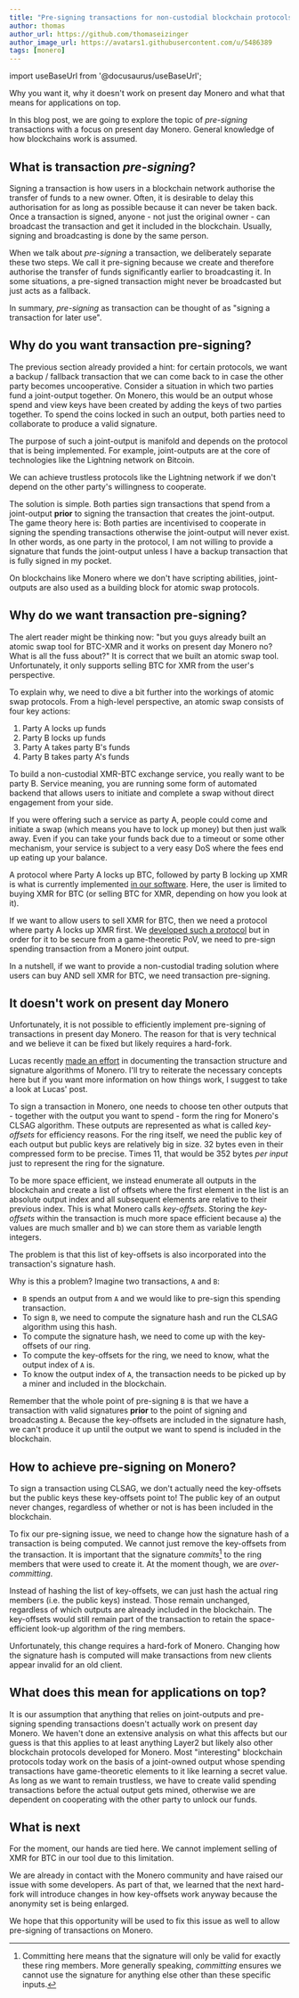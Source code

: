 ```yaml
---
title: "Pre-signing transactions for non-custodial blockchain protocols"
author: thomas
author_url: https://github.com/thomaseizinger
author_image_url: https://avatars1.githubusercontent.com/u/5486389
tags: [monero]
---
```


import useBaseUrl from '@docusaurus/useBaseUrl';

<!-- TODO: Find a good image -->
<!-- <img alt="Blackboard" src={useBaseUrl('blog/assets/images/2021-06/monero-lesson.png')} /> -->

Why you want it, why it doesn't work on present day Monero and what that means for applications on top.

<!--truncate-->

In this blog post, we are going to explore the topic of *pre-signing* transactions with a focus on present day Monero.
General knowledge of how blockchains work is assumed.

## What is transaction *pre-signing*?

Signing a transaction is how users in a blockchain network authorise the transfer of funds to a new owner.
Often, it is desirable to delay this authorisation for as long as possible because it can never be taken back.
Once a transaction is signed, anyone - not just the original owner - can broadcast the transaction and get it included in the blockchain.
Usually, signing and broadcasting is done by the same person.

When we talk about *pre-signing* a transaction, we deliberately separate these two steps.
We call it pre-signing because we create and therefore authorise the transfer of funds significantly earlier to broadcasting it.
In some situations, a pre-signed transaction might never be broadcasted but just acts as a fallback.

In summary, *pre-signing* as transaction can be thought of as "signing a transaction for later use".

## Why do you want transaction pre-signing?

The previous section already provided a hint: for certain protocols, we want a backup / fallback transaction that we can come back to in case the other party becomes uncooperative.
Consider a situation in which two parties fund a joint-output together.
On Monero, this would be an output whose spend and view keys have been created by adding the keys of two parties together.
To spend the coins locked in such an output, both parties need to collaborate to produce a valid signature.

The purpose of such a joint-output is manifold and depends on the protocol that is being implemented.
For example, joint-outputs are at the core of technologies like the Lightning network on Bitcoin.

We can achieve trustless protocols like the Lightning network if we don't depend on the other party's willingness to cooperate.

The solution is simple.
Both parties sign transactions that spend from a joint-output **prior** to signing the transaction that creates the joint-output.
The game theory here is:
Both parties are incentivised to cooperate in signing the spending transactions otherwise the joint-output will never exist.
In other words, as one party in the protocol, I am not willing to provide a signature that funds the joint-output unless I have a backup transaction that is fully signed in my pocket.

On blockchains like Monero where we don't have scripting abilities, joint-outputs are also used as a building block for atomic swap protocols.

## Why do **we** want transaction pre-signing?

The alert reader might be thinking now: "but you guys already built an atomic swap tool for BTC-XMR and it works on present day Monero no? What is all the fuss about?"
It is correct that we built an atomic swap tool.
Unfortunately, it only supports selling BTC for XMR from the user's perspective.

To explain why, we need to dive a bit further into the workings of atomic swap protocols.
From a high-level perspective, an atomic swap consists of four key actions:

1. Party A locks up funds
1. Party B locks up funds
1. Party A takes party B's funds
1. Party B takes party A's funds

To build a non-custodial XMR-BTC exchange service, you really want to be party B.
Service meaning, you are running some form of automated backend that allows users to initiate and complete a swap without direct engagement from your side.

If you were offering such a service as party A, people could come and initiate a swap (which means you have to lock up money) but then just walk away. 
Even if you can take your funds back due to a timeout or some other mechanism, your service is subject to a very easy DoS where the fees end up eating up your balance.

A protocol where Party A locks up BTC, followed by party B locking up XMR is what is currently implemented [in our software](https://github.com/comit-network/xmr-btc-swap).
Here, the user is limited to buying XMR for BTC (or selling BTC for XMR, depending on how you look at it).

If we want to allow users to sell XMR for BTC, then we need a protocol where party A locks up XMR first. 
We [developed such a protocol](https://arxiv.org/abs/2101.12332) but in order for it to be secure from a game-theoretic PoV, we need to pre-sign spending transaction from a Monero joint output.

In a nutshell, if we want to provide a non-custodial trading solution where users can buy AND sell XMR for BTC, we need transaction pre-signing.

## It doesn't work on present day Monero

Unfortunately, it is not possible to efficiently implement pre-signing of transactions in present day Monero. 
The reason for that is very technical and we believe it can be fixed but likely requires a hard-fork.

Lucas recently [made an effort](/blog/2021/05/19/monero-transaction) in documenting the transaction structure and signature algorithms of Monero.
I'll try to reiterate the necessary concepts here but if you want more information on how things work, I suggest to take a look at Lucas' post.

To sign a transaction in Monero, one needs to choose ten other outputs that - together with the output you want to spend - form the ring for Monero's CLSAG algorithm.
These outputs are represented as what is called *key-offsets* for efficiency reasons.
For the ring itself, we need the public key of each output but public keys are relatively big in size.
32 bytes even in their compressed form to be precise.
Times 11, that would be 352 bytes *per input* just to represent the ring for the signature.

To be more space efficient, we instead enumerate all outputs in the blockchain and create a list of offsets where the first element in the list is an absolute output index and all subsequent elements are relative to their previous index.
This is what Monero calls *key-offsets*.
Storing the *key-offsets* within the transaction is much more space efficient because a) the values are much smaller and b) we can store them as variable length integers.

The problem is that this list of key-offsets is also incorporated into the transaction's signature hash.

Why is this a problem?
Imagine two transactions, `A` and `B`:

- `B` spends an output from `A` and we would like to pre-sign this spending transaction.
- To sign `B`, we need to compute the signature hash and run the CLSAG algorithm using this hash.
- To compute the signature hash, we need to come up with the key-offsets of our ring.
- To compute the key-offsets for the ring, we need to know, what the output index of `A` is.
- To know the output index of `A`, the transaction needs to be picked up by a miner and included in the blockchain.

Remember that the whole point of pre-signing `B` is that we have a transaction with valid signatures **prior** to the point of signing and broadcasting `A`.
Because the key-offsets are included in the signature hash, we can't produce it up until the output we want to spend is included in the blockchain.

## How to achieve pre-signing on Monero?

To sign a transaction using CLSAG, we don't actually need the key-offsets but the public keys these key-offsets point to!
The public key of an output never changes, regardless of whether or not is has been included in the blockchain.

To fix our pre-signing issue, we need to change how the signature hash of a transaction is being computed.
We cannot just remove the key-offsets from the transaction.
It is important that the signature *commits*[^1] to the ring members that were used to create it.
At the moment though, we are *over-committing*.

Instead of hashing the list of key-offsets, we can just hash the actual ring members (i.e. the public keys) instead. 
Those remain unchanged, regardless of which outputs are already included in the blockchain.
The key-offsets would still remain part of the transaction to retain the space-efficient look-up algorithm of the ring members.

Unfortunately, this change requires a hard-fork of Monero.
Changing how the signature hash is computed will make transactions from new clients appear invalid for an old client.

## What does this mean for applications on top?

It is our assumption that anything that relies on joint-outputs and pre-signing spending transactions doesn't actually work on present day Monero. 
We haven't done an extensive analysis on what this affects but our guess is that this applies to at least anything Layer2 but likely also other blockchain protocols developed for Monero.
Most "interesting" blockchain protocols today work on the basis of a joint-owned output whose spending transactions have game-theoretic elements to it like learning a secret value. 
As long as we want to remain trustless, we have to create valid spending transactions before the actual output gets mined, otherwise we are dependent on cooperating with the other party to unlock our funds.

## What is next

For the moment, our hands are tied here.
We cannot implement selling of XMR for BTC in our tool due to this limitation.

We are already in contact with the Monero community and have raised our issue with some developers.
As part of that, we learned that the next hard-fork will introduce changes in how key-offsets work anyway because the anonymity set is being enlarged.

We hope that this opportunity will be used to fix this issue as well to allow pre-signing of transactions on Monero.

[^1]: Committing here means that the signature will only be valid for exactly these ring members. More generally speaking, *committing* ensures we cannot use the signature for anything else other than these specific inputs.